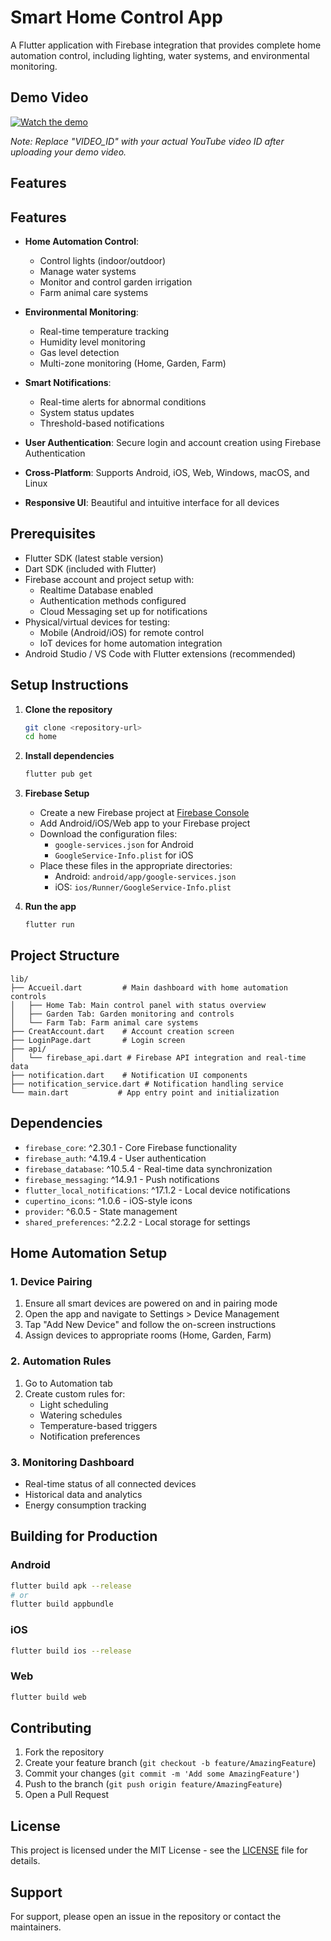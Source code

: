 # Smart Home Control App

A Flutter application with Firebase integration that provides complete home automation control, including lighting, water systems, and environmental monitoring.

## Demo Video

[![Watch the demo](https://img.youtube.com/vi/VIDEO_ID/0.jpg)](https://www.youtube.com/watch?v=VIDEO_ID)

*Note: Replace "VIDEO_ID" with your actual YouTube video ID after uploading your demo video.*

## Features

## Features

- **Home Automation Control**:
  - Control lights (indoor/outdoor)
  - Manage water systems
  - Monitor and control garden irrigation
  - Farm animal care systems

- **Environmental Monitoring**:
  - Real-time temperature tracking
  - Humidity level monitoring
  - Gas level detection
  - Multi-zone monitoring (Home, Garden, Farm)

- **Smart Notifications**:
  - Real-time alerts for abnormal conditions
  - System status updates
  - Threshold-based notifications

- **User Authentication**: Secure login and account creation using Firebase Authentication
- **Cross-Platform**: Supports Android, iOS, Web, Windows, macOS, and Linux
- **Responsive UI**: Beautiful and intuitive interface for all devices

## Prerequisites

- Flutter SDK (latest stable version)
- Dart SDK (included with Flutter)
- Firebase account and project setup with:
  - Realtime Database enabled
  - Authentication methods configured
  - Cloud Messaging set up for notifications
- Physical/virtual devices for testing:
  - Mobile (Android/iOS) for remote control
  - IoT devices for home automation integration
- Android Studio / VS Code with Flutter extensions (recommended)

## Setup Instructions

1. **Clone the repository**
   ```bash
   git clone <repository-url>
   cd home
   ```

2. **Install dependencies**
   ```bash
   flutter pub get
   ```

3. **Firebase Setup**
   - Create a new Firebase project at [Firebase Console](https://console.firebase.google.com/)
   - Add Android/iOS/Web app to your Firebase project
   - Download the configuration files:
     - `google-services.json` for Android
     - `GoogleService-Info.plist` for iOS
   - Place these files in the appropriate directories:
     - Android: `android/app/google-services.json`
     - iOS: `ios/Runner/GoogleService-Info.plist`

4. **Run the app**
   ```bash
   flutter run
   ```

## Project Structure

```
lib/
├── Accueil.dart         # Main dashboard with home automation controls
│   ├── Home Tab: Main control panel with status overview
│   ├── Garden Tab: Garden monitoring and controls
│   └── Farm Tab: Farm animal care systems
├── CreatAccount.dart    # Account creation screen
├── LoginPage.dart       # Login screen
├── api/
│   └── firebase_api.dart # Firebase API integration and real-time data
├── notification.dart    # Notification UI components
├── notification_service.dart # Notification handling service
└── main.dart           # App entry point and initialization
```

## Dependencies

- `firebase_core`: ^2.30.1 - Core Firebase functionality
- `firebase_auth`: ^4.19.4 - User authentication
- `firebase_database`: ^10.5.4 - Real-time data synchronization
- `firebase_messaging`: ^14.9.1 - Push notifications
- `flutter_local_notifications`: ^17.1.2 - Local device notifications
- `cupertino_icons`: ^1.0.6 - iOS-style icons
- `provider`: ^6.0.5 - State management
- `shared_preferences`: ^2.2.2 - Local storage for settings

## Home Automation Setup

### 1. Device Pairing
1. Ensure all smart devices are powered on and in pairing mode
2. Open the app and navigate to Settings > Device Management
3. Tap "Add New Device" and follow the on-screen instructions
4. Assign devices to appropriate rooms (Home, Garden, Farm)

### 2. Automation Rules
1. Go to Automation tab
2. Create custom rules for:
   - Light scheduling
   - Watering schedules
   - Temperature-based triggers
   - Notification preferences

### 3. Monitoring Dashboard
- Real-time status of all connected devices
- Historical data and analytics
- Energy consumption tracking

## Building for Production

### Android
```bash
flutter build apk --release
# or
flutter build appbundle
```

### iOS
```bash
flutter build ios --release
```

### Web
```bash
flutter build web
```

## Contributing

1. Fork the repository
2. Create your feature branch (`git checkout -b feature/AmazingFeature`)
3. Commit your changes (`git commit -m 'Add some AmazingFeature'`)
4. Push to the branch (`git push origin feature/AmazingFeature`)
5. Open a Pull Request

## License

This project is licensed under the MIT License - see the [LICENSE](LICENSE) file for details.

## Support

For support, please open an issue in the repository or contact the maintainers.
